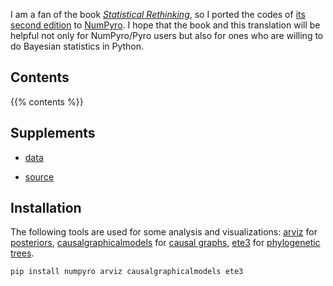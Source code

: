 <!--
.. title: Overview
.. slug: index
-->

I am a fan of the book [*Statistical Rethinking*](https://xcelab.net/rm/statistical-rethinking/), so I ported the codes of [its second edition](https://xcelab.net/rm/sr2/) to [NumPyro](https://github.com/pyro-ppl/numpyro). I hope that the book and this translation will be helpful not only for NumPyro/Pyro users but also for ones who are willing to do Bayesian statistics in Python.

## Contents

{{% contents %}}

## Supplements

+ [data](data/)

+ [source](https://github.com/fehiepsi/rethinking-numpyro)

## Installation

The following tools are used for some analysis and visualizations: [arviz](https://arviz-devs.github.io/arviz/) for [posteriors](https://en.wikipedia.org/wiki/Posterior_probability), [causalgraphicalmodels](https://github.com/ijmbarr/causalgraphicalmodels) for [causal graphs](https://en.wikipedia.org/wiki/Causal_graph), [ete3](http://etetoolkit.org/) for [phylogenetic trees](https://en.wikipedia.org/wiki/Phylogenetic_tree).

```sh
pip install numpyro arviz causalgraphicalmodels ete3
```
